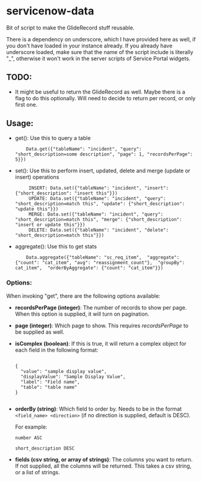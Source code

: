 # servicenow-data
Bit of script to make the GlideRecord stuff reusable.

There is a dependency on underscore, which I have provided here as well, if you don't have loaded in your instance already. If you already have underscore loaded, make sure that the name of the script include is literally "_", otherwise it won't work in the server scripts of Service Portal widgets.

## TODO:
  * It might be useful to return the GlideRecord as well. Maybe there is a flag to do this optionally. Will need to decide to return per record, or only first one.

## Usage:
  * get(): Use this to query a table
            
            Data.get({"tableName": "incident", "query": "short_description=some description", "page": 1, "recordsPerPage": 5}})           
            
  * set(): Use this to perform insert, updated, delete and merge (update or insert) operations
             
             INSERT: Data.set({"tableName": "incident", "insert": {"short_description": "insert this"}})
             UPDATE: Data.set({"tableName": "incident", "query": "short_description=match this", "update": {"short_description": "update this"}})
             MERGE: Data.set({"tableName": "incident", "query": "short_description=match this", "merge": {"short_description": "insert or update this"}})
             DELETE: Data.set({"tableName": "incident", "delete": "short_description=match this"}})
             
  * aggregate(): Use this to get stats
  
            Data.aggregate({"tableName": "sc_req_item",  "aggregate": {"count": "cat_item", "avg": "reassignment_count"},  "groupBy": cat_item",  "orderByAggregate": {"count": "cat_item"}})

### Options:
  When invoking "get", there are the following options available:
  
  * **recordsPerPage (integer)**: The number of records to show per page. When this option is supplied, it will turn on pagination.
  * **page (integer)**: Which page to show. This requires *recordsPerPage* to be supplied as well.
  * **isComplex (boolean)**: If this is true, it will return a complex object for each field in the following format:
  
      ```
      
      {
        "value": "sample display value",
        "displayValue": "Sample Display Value",
        "label": "Field name",
        "table": "table name"
      }
                
      ```
  			
  
  * **orderBy (string)**: Which field to order by. Needs to be in the format `<field_name> <direction>` (if no direction is supplied, default is DESC).
  
    For example:
    
    ```
    number ASC
    ```
    
    ```
    short_description DESC
    ```
  * **fields (csv string, or array of strings)**: The columns you want to return. If not supplied, all the columns will be returned. This takes a csv string, or a list of strings.
  